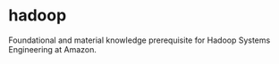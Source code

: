 # hadoop
Foundational and material knowledge prerequisite for Hadoop Systems Engineering at Amazon.
